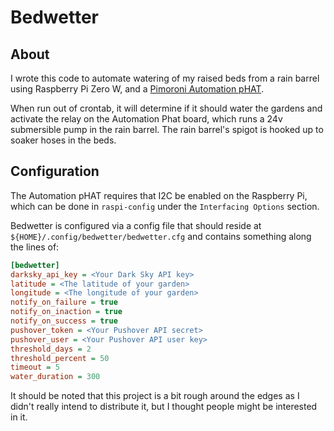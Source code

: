 
# Bedwetter

## About

I wrote this code to automate watering of my raised beds from a rain barrel using
Raspberry Pi Zero W, and a [Pimoroni Automation pHAT](https://shop.pimoroni.com/products/automation-phat).

When run out of crontab, it will determine if it should water the gardens and activate
the relay on the Automation Phat board, which runs a 24v submersible pump in the rain barrel.
The rain barrel's spigot is hooked up to soaker hoses in the beds.

## Configuration

The Automation pHAT requires that I2C be enabled on the Raspberry Pi, which can be done in `raspi-config`
under the `Interfacing Options` section.

Bedwetter is configured via a config file that should reside at `${HOME}/.config/bedwetter/bedwetter.cfg`
and contains something along the lines of:

```ini
[bedwetter]
darksky_api_key = <Your Dark Sky API key>
latitude = <The latitude of your garden>
longitude = <The longitude of your garden>
notify_on_failure = true
notify_on_inaction = true
notify_on_success = true
pushover_token = <Your Pushover API secret>
pushover_user = <Your Pushover API user key>
threshold_days = 2
threshold_percent = 50
timeout = 5
water_duration = 300
```

It should be noted that this project is a bit rough around the edges as I didn't really
intend to distribute it, but I thought people might be interested in it.
